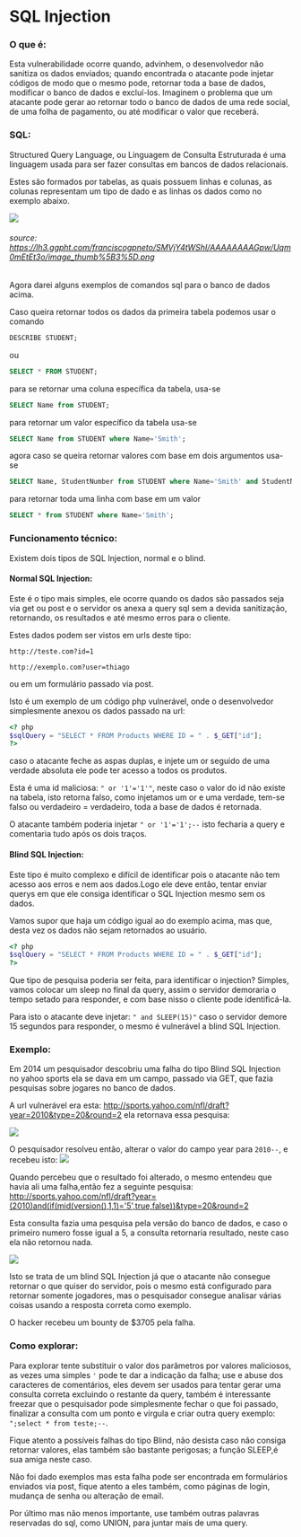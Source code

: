 # SQL Injection

### O que é:
Esta vulnerabilidade ocorre quando, advinhem, o desenvolvedor não sanitiza os dados enviados; quando encontrada o atacante pode injetar códigos de modo que o mesmo pode, retornar toda a base de dados, modificar o banco de dados e excluí-los. Imaginem o problema que um atacante pode gerar ao retornar todo o banco de dados de uma rede social, de uma folha de pagamento, ou até modificar o valor que receberá.

### SQL:

Structured Query Language, ou Linguagem de Consulta Estruturada é uma linguagem usada para ser fazer consultas em bancos de dados relacionais. 

Estes são formados por tabelas, as quais possuem linhas e colunas, as colunas representam um tipo de dado e as linhas os dados como no exemplo abaixo.

![](https://lh3.ggpht.com/franciscogpneto/SMVjY4tWShI/AAAAAAAAGpw/Uqm0mEtEt3o/image_thumb%5B3%5D.png)
###### source: https://lh3.ggpht.com/franciscogpneto/SMVjY4tWShI/AAAAAAAAGpw/Uqm0mEtEt3o/image_thumb%5B3%5D.png

Agora darei alguns exemplos de comandos sql para o banco de dados acima.

Caso queira retornar todos os dados da primeira tabela podemos usar o comando
```sql
DESCRIBE STUDENT;
```
ou
```sql
SELECT * FROM STUDENT;
```
para se retornar uma coluna específica da tabela, usa-se
```sql
SELECT Name from STUDENT;
```
para retornar um valor específico da tabela usa-se
```sql
SELECT Name from STUDENT where Name='Smith';
```
agora caso se queira retornar valores com base em dois argumentos usa-se
```sql
SELECT Name, StudentNumber from STUDENT where Name='Smith' and StudentNumber=17;
```
para retornar toda uma linha com base em um valor
```sql
SELECT * from STUDENT where Name='Smith';
```
### Funcionamento técnico:

Existem dois tipos de SQL Injection, normal e o blind.

#### Normal SQL Injection:

Este é o tipo mais simples, ele ocorre quando os dados são passados seja via get ou post e o servidor os anexa a query sql sem a devida sanitização, retornando, os resultados e até mesmo erros para o cliente.

Estes dados podem ser vistos em urls deste tipo:

```
http://teste.com?id=1
```
```
http://exemplo.com?user=thiago
```
ou em um formulário passado via post.

Isto é um exemplo de um código php vulnerável, onde o desenvolvedor simplesmente anexou os dados passado na url:

```php
<? php
$sqlQuery = "SELECT * FROM Products WHERE ID = " . $_GET["id"];
?>
```
caso o atacante feche as aspas duplas, e injete um or seguido de uma verdade absoluta ele pode ter acesso a todos os produtos.

Esta é uma id maliciosa: ```" or '1'='1'"```, neste caso o valor do id não existe na tabela, isto retorna falso, como injetamos um or e uma verdade, tem-se falso ou verdadeiro = verdadeiro, toda a base de dados é retornada.

O atacante também poderia injetar ```" or '1'='1';--``` isto fecharia a query e comentaria tudo após os dois traços.


#### Blind SQL Injection:

Este tipo é muito complexo e difícil de identificar pois o atacante não tem acesso aos erros e nem aos dados.Logo ele deve então, tentar enviar querys em que ele consiga identificar o SQL Injection mesmo sem os dados.

Vamos supor que haja um código igual ao do exemplo acima, mas que, desta vez os dados não sejam retornados ao usuário.

```php
<? php
$sqlQuery = "SELECT * FROM Products WHERE ID = " . $_GET["id"];
?>
```

Que tipo de pesquisa poderia ser feita, para identificar o injection? Simples, vamos colocar um sleep no final da query, assim o servidor demoraria o tempo setado para responder, e com base nisso o cliente pode identificá-la.

Para isto o atacante deve injetar: ```" and SLEEP(15)"``` caso o servidor demore 15 segundos para responder, o mesmo é vulnerável a blind SQL Injection.

### Exemplo:

Em 2014 um pesquisador descobriu uma falha do tipo Blind SQL Injection no yahoo sports ela se dava em um campo, passado via GET, que fazia pesquisas sobre jogares no banco de dados.

A url vulnerável era esta:  http://sports.yahoo.com/nfl/draft?year=2010&type=20&round=2 ela retornava essa pesquisa:

![](https://imgur.com/EApdO8p.png)

O pesquisador resolveu então, alterar o valor do campo year para ```2010--```, e recebeu isto:
![](https://imgur.com/6qdVFXP.png)

Quando percebeu que o resultado foi alterado, o mesmo entendeu que havia ali uma falha,então fez a seguinte pesquisa: http://sports.yahoo.com/nfl/draft?year=(2010)and(if(mid(version(),1,1)='5',true,false))&type=20&round=2

Esta consulta fazia uma pesquisa pela versão do banco de dados, e caso o primeiro numero fosse igual a 5, a consulta retornaria resultado, neste caso ela não retornou nada.

![](https://imgur.com/2vFLCtN.png)

Isto se trata de um blind SQL Injection já que o atacante não consegue retornar o que quiser do servidor, pois o mesmo está configurado para retornar somente jogadores, mas o pesquisador consegue analisar várias coisas usando a resposta correta como exemplo.

O hacker recebeu um bounty de $3705 pela falha.

### Como explorar:

Para explorar tente substituir o valor dos parâmetros por valores maliciosos, as vezes uma simples ```'``` pode te dar a indicação da falha; use e abuse dos caracteres de comentários, eles devem ser usados para tentar gerar uma consulta correta excluindo o restante da query, também é interessante freezar que o pesquisador pode simplesmente fechar o que foi passado, finalizar a consulta com um ponto e vírgula e criar outra query exemplo: ```";select * from teste;--```.

Fique atento a possíveis falhas do tipo Blind, não desista caso não consiga retornar valores, elas também são bastante perigosas; a função SLEEP,é sua amiga neste caso.

Não foi dado exemplos mas esta falha pode ser encontrada em formulários enviados via post, fique atento a eles também, como páginas de login, mudança de senha ou alteração de email.


Por último mas não menos importante, use também outras palavras reservadas do sql, como UNION, para juntar mais de uma query.